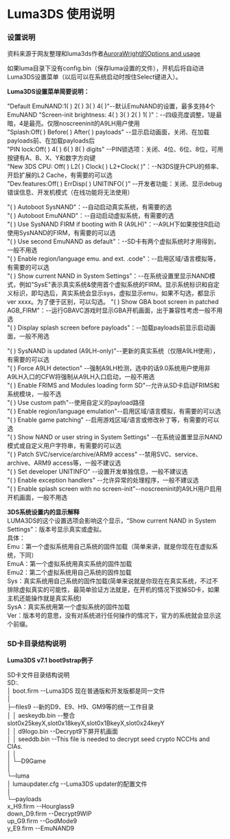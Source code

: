 # Luma3DS 使用说明

### 设置说明  
资料来源于网友整理和luma3ds作者[AuroraWright的Options and usage](https://github.com/AuroraWright/Luma3DS/wiki/Options-and-usage)



如果luma目录下没有config.bin（保存luma设置的文件），开机后将自动进Luma3DS设置菜单（以后可以在系统启动时按住Select键进入）。

**Luma3DS设置菜单简要说明：**  

"Default EmuNAND:1( ) 2( ) 3( ) 4( )"--默认EmuNAND的设置，最多支持4个EmuNAND
"Screen-init brightness: 4( ) 3( ) 2( ) 1( )"：--四级亮度调整，1是最暗，4是最亮。仅限noscreeninit的A9LH用户使用  
"Splash:Off( ) Before( ) After( ) payloads" --显示启动画面，关闭、在加载payloads前、在加载payloads后  
"PIN lock:Off( ) 4( ) 6( ) 8( ) digits" --PIN锁选项：关闭、4位、6位、8位，可用按键有A、B、X、Y和数字方向键  
"New 3DS CPU: Off( ) L2( ) Clock( ) L2+Clock( )"：--N3DS提升CPU的频率、开启扩展的L2 Cache，有需要的可以选  
"Dev.features:Off( ) ErrDisp( ) UNITINFO( )" --开发者功能：关闭、显示debug错误信息、开发机模式（在线功能将无法使用）


"( ) Autoboot SysNAND"：--自动启动真实系统，有需要的选  
"( ) Autoboot EmuNAND"：--自动启动虚拟系统，有需要的选  
"( ) Use SysNAND FIRM if booting with R (A9LH)"：--A9LH下如果按住R启动使用SysNAND的FIRM，有需要的可以选  
"( ) Use second EmuNAND as default"：--SD卡有两个虚拟系统时才用得到，一般不用选  
"( ) Enable region/language emu. and ext. .code"：--启用区域/语言模拟等，有需要的可以选  
"( ) Show current NAND in System Settings"：--在系统设置里显示NAND模式，例如"SysE"表示真实系统&使用首个虚拟系统的FIRM。显示系统标识和自定义标识，即勾选后，真实系统会显示sys，虚拟显示emu，如果不勾选，都显示ver xxxx。为了便于区别，可以勾选。
"( ) Show GBA boot screen in patched AGB_FIRM"：--运行GBAVC游戏时显示GBA开机画面，出于兼容性考虑一般不用选  
"( ) Display splash screen before payloads"：--加载payloads前显示启动画面，一般不用选  

"( ) SysNAND is updated (A9LH-only)"--更新的真实系统（仅限A9LH使用），有需要的可以选  
"( ) Force A9LH detection" --强制A9LH检测，选中的话9.0系统用户使用非A9LH入口的CFW将强制从A9LH入口启动，一般不用选  
"( ) Enable FRIMS and Modules loading form SD"--允许从SD卡启动FRIMS和系统模块，一般不选  
"( ) Use custom path"--使用自定义的payload路径  
"( ) Enable region/language emulation"--启用区域/语言模拟，有需要的可以选  
"( ) Enable game patching" --启用游戏区域/语言或修改补丁等，有需要的可以选  
"( ) Show NAND or user string in System Settings" --在系统设置里显示NAND模式或自定义用户字符串，有需要的可以选  
"( ) Patch SVC/service/archive/ARM9 access" --禁用SVC、service、archive、ARM9 access等，一般不建议选  
"( ) Set developer UNITINFO" --设置开发单独信息，一般不建议选  
"( ) Enable exception handlers" --允许异常的处理程序，一般不建议选  
"( ) Enable splash screen with no screen-init"--noscreeninit的A9LH用户启用开机画面，一般不用选     

**3DS系统设置内的显示解释**  
LUMA3DS的这个设置选项会影响这个显示，“Show current NAND in System Settings”：版本号显示真实或虚拟。  
具体：  
Emu：第一个虚拟系统用自己系统的固件加载（简单来讲，就是你现在在虚拟系统，下同）  
EmuA：第一个虚拟系统用真实系统的固件加载  
Emu2：第二个虚拟系统用自己系统的固件加载  
Sys：真实系统用自己系统的固件加载(简单来说就是你现在在真实系统，不过不排除虚拟真实的可能性，最简单验证方法就是，在开机的情况下拔掉SD卡，如果主机还能操作就是真实系统)  
SysA：真实系统用第一个虚拟系统的固件加载  
Ver：版本号的意思，没有对系统进行任何操作的情况下，官方的系统就会显示这个前缀。

### SD卡目录结构说明
**Luma3DS v7.1 boot9strap例子**

SD卡文件目录结构说明  
SD:.  
│  boot.firm          --Luma3DS 现在普通版和开发版都是同一文件  
│  
├─files9                             --新的D9、E9、H9、GM9等的统一工作目录  
│  │  aeskeydb.bin            --整合slot0x25keyX,slot0x18keyX,slot0x1BkeyX,slot0x24keyY  
│  │  d9logo.bin                --Decrypt9下屏开机画面  
│  │  seeddb.bin               --This file is needed to decrypt seed crypto NCCHs and CIAs.  
│  │  
│  └─D9Game    
│    
└─luma  
    │  lumaupdater.cfg          --Luma3DS updater的配置文件  
    │  
    └─payloads  
            x_H9.firm                --Hourglass9  
            down_D9.firm         --Decrypt9WIP  
            up_G9.firm              --GodMode9  
            y_E9.firm                --EmuNAND9  
